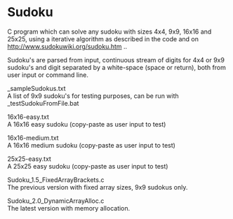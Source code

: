 # Sudoku
C program which can solve any sudoku with sizes 4x4, 9x9, 16x16 and 25x25, using a iterative algorithm as described in the code and on http://www.sudokuwiki.org/sudoku.htm ..

Sudoku's are parsed from input, continuous stream of digits for 4x4 or 9x9 sudoku's and digit separated by a white-space (space or return), both from user input or command line.


_sampleSudokus.txt  
A list of 9x9 sudoku's for testing purposes, can be run with _testSudokuFromFile.bat

16x16-easy.txt  
A 16x16 easy sudoku (copy-paste as user input to test)

16x16-medium.txt  
A 16x16 medium sudoku (copy-paste as user input to test)

25x25-easy.txt  
A 25x25 easy sudoku (copy-paste as user input to test)


Sudoku_1.5_FixedArrayBrackets.c 	
The previous version with fixed array sizes, 9x9 sudokus only.

Sudoku_2.0_DynamicArrayAlloc.c  	
The latest version with memory allocation.

